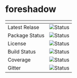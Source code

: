 # foreshadow

|[]()           |                 |
|---------------|-----------------|
|Latest Relase  | ![Status](TODO) |
|Package Status | ![Status](TODO) |
|License        | ![Status](TODO) |
|Build Status   | ![Status](TODO) |
|Coverage       | ![Status](TODO) |
|Gitter         | ![Status](TODO) |
